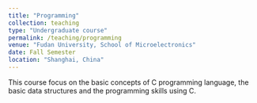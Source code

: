 ```yaml
---
title: "Programming"
collection: teaching
type: "Undergraduate course"
permalink: /teaching/programming
venue: "Fudan University, School of Microelectronics"
date: Fall Semester 
location: "Shanghai, China"
---
```


This course focus on the basic concepts of C programming language, the basic data structures and the programming skills using C.
